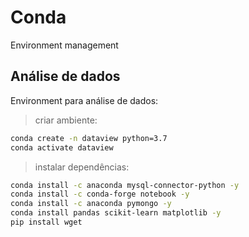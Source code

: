 # Conda
Environment management

## Análise de dados
Environment para análise de dados:

> criar ambiente:
```bash
conda create -n dataview python=3.7
conda activate dataview
```

> instalar dependências:
```bash
conda install -c anaconda mysql-connector-python -y
conda install -c conda-forge notebook -y
conda install -c anaconda pymongo -y
conda install pandas scikit-learn matplotlib -y
pip install wget
```
